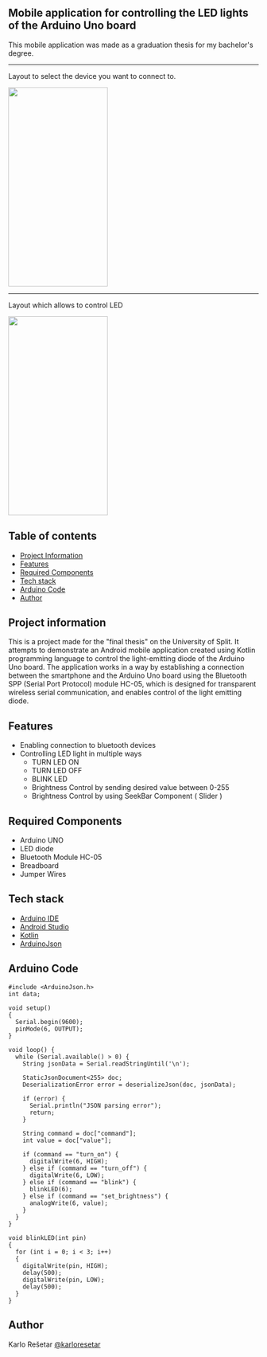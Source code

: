 ## Mobile application for controlling the LED lights of the Arduino Uno board
This mobile application was made as a graduation thesis for my bachelor's degree.

---

Layout to select the device you want to connect to.

<img src="https://github.com/karloresetar/LEDLightBluetoothController/assets/39807142/26e155c6-5cdb-4bc0-b5b1-7874fc134e1d" width="200" height="400">

---

Layout which allows to control LED

<img src="https://github.com/karloresetar/LEDLightBluetoothController/assets/39807142/89560550-8cbb-4373-8caf-12caa139ecda" width="200" height="400">


## Table of contents

  - [Project Information](#Project-information)
  - [Features](#Features)
  - [Required Components](#Required-Components)
  - [Tech stack](#Tech-stack)
  - [Arduino Code](#Arduino-Code)
  - [Author](#Author)


## Project information
This is a project made for the "final thesis" on the University of Split. It attempts to demonstrate an Android mobile application created using Kotlin programming language to control the light-emitting diode of the Arduino Uno board. The application works in a way by establishing a connection between the smartphone and the Arduino Uno board using the Bluetooth SPP (Serial Port Protocol) module HC-05, which is designed for transparent wireless serial communication, and enables control of the light emitting diode.


## Features

  - Enabling connection to bluetooth devices
  - Controlling LED light in multiple ways
      - TURN LED ON
      - TURN LED OFF
      - BLINK LED
      - Brightness Control by sending desired value between 0-255
      - Brightness Control by using SeekBar Component ( Slider )


## Required Components

  - Arduino UNO
  - LED diode
  - Bluetooth Module HC-05
  - Breadboard
  - Jumper Wires

## Tech stack

  - [Arduino IDE](https://www.arduino.cc/en/software)
  - [Android Studio](https://developer.android.com/studio)
  - [Kotlin](https://kotlinlang.org/)
  - [ArduinoJson](https://arduinojson.org/)

## Arduino Code

```
#include <ArduinoJson.h>
int data;

void setup()
{
  Serial.begin(9600);
  pinMode(6, OUTPUT);
}

void loop() {
  while (Serial.available() > 0) {
    String jsonData = Serial.readStringUntil('\n');
    
    StaticJsonDocument<255> doc;
    DeserializationError error = deserializeJson(doc, jsonData);

    if (error) {
      Serial.println("JSON parsing error");
      return;
    }

    String command = doc["command"];
    int value = doc["value"];

    if (command == "turn_on") {
      digitalWrite(6, HIGH);
    } else if (command == "turn_off") {
      digitalWrite(6, LOW);
    } else if (command == "blink") {
      blinkLED(6);
    } else if (command == "set_brightness") {
      analogWrite(6, value);
    }
  }
}

void blinkLED(int pin)
{
  for (int i = 0; i < 3; i++)
  {
    digitalWrite(pin, HIGH);
    delay(500);
    digitalWrite(pin, LOW);
    delay(500);
  }
}
```


## Author

Karlo Rešetar [@karloresetar](https://github.com/karloresetar)
